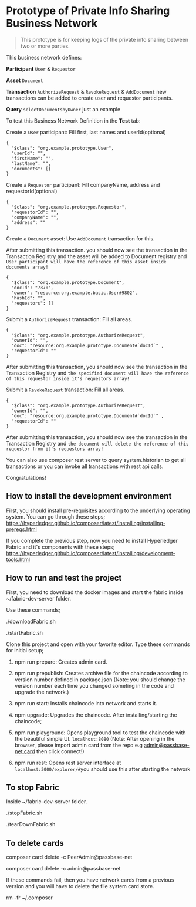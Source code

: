 # Prototype of Private Info Sharing Business Network

> This prototype is for keeping logs of the private info sharing between two or more parties.

This business network defines:

**Participant**
`User` & `Requestor`

**Asset**
`Document`

**Transaction**
`AuthorizeRequest` & `RevokeRequest` & `AddDocument` new transactions can be added to create user and requestor participants.

**Query**
`selectDocumentsbyOwner` just an example

To test this Business Network Definition in the **Test** tab:

Create a `User` participant:
Fill first, last names and userId(optional)
```
{
  "$class": "org.example.prototype.User",
  "userId": "",
  "firstName": "",
  "lastName": "",
  "documents": []
}
```
Create a `Requestor` participant:
Fill companyName, address and requestorId(optional)
```
{
  "$class": "org.example.prototype.Requestor",
  "requestorId": "",
  "companyName": "",
  "address": ""
}
```
Create a `Document` asset:
Use `AddDocument` transaction for this.

After submitting this transaction. you should now see the transaction in the Transaction Registry and the asset will be added to Document registry and `User participant will have the reference of this asset inside documents array!`
```
{
  "$class": "org.example.prototype.Document",
  "docId": "7370",
  "owner": "resource:org.example.basic.User#9802",
  "hashId": "",
  "requestors": []
}
```

Submit a `AuthorizeRequest` transaction:
Fill all areas.
```
{
  "$class": "org.example.prototype.AuthorizeRequest",
  "ownerId": "",
  "doc": "resource:org.example.prototype.Document#`docId`" ,
  "requestorId": ""
}
```

After submitting this transaction, you should now see the transaction in the Transaction Registry and `the specified document will have the reference of this requestor inside it's requestors array!`

Submit a `RevokeRequest` transaction:
Fill all areas.
```
{
  "$class": "org.example.prototype.AuthorizeRequest",
  "ownerId": "",
  "doc": "resource:org.example.prototype.Document#`docId`" ,
  "requestorId": ""
}
```

After submitting this transaction, you should now see the transaction in the Transaction Registry and `the document will delete the reference of this requestor from it's requestors array!`

You can also use composer rest server to query system.historian to get all transactions or you can invoke all transactions with rest api calls. 

Congratulations!

## How to install the development environment
First, you should install pre-requisites according to the underlying operating system.
You can go through these steps;
https://hyperledger.github.io/composer/latest/installing/installing-prereqs.html

If you complete the previous step, now you need to install Hyperledger Fabric and it's components with these steps;
https://hyperledger.github.io/composer/latest/installing/development-tools.html

## How to run and test the project
First, you need to download the docker images and start the fabric inside ~/fabric-dev-server folder.

Use these commands;

./downloadFabric.sh

./startFabric.sh

Clone this project and open with your favorite editor. 
Type these commands for initial setup;

  1) npm run prepare: Creates admin card.

  2) npm run prepublish: Creates archive file for the chaincode according to version number defined in package.json (Note: you should change the version number each time you changed someting in the code and upgrade the network.)

  3) npm run start: Installs chaincode into network and starts it.

  4) npm upgrade: Upgrades the chaincode.
  After installing/starting the chaincode;

  5) npm run playground: Opens playground tool to test the chaincode with the beautiful simple UI. `localhost:8080` (Note: After opening in the browser, please import admin card from the repo e.g admin@passbase-net.card then click connect!)

  6) npm run rest: Opens rest server interface at `localhost:3000/explorer/#`you should use this after starting the network

## To stop Fabric
Inside ~/fabric-dev-server folder.

./stopFabric.sh

./tearDownFabric.sh

## To delete cards
composer card delete -c PeerAdmin@passbase-net

composer card delete -c admin@passbase-net

If these commands fail, then you have network cards from a previous version and you will have to delete the file system card store.

rm -fr ~/.composer